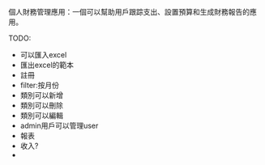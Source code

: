 個人財務管理應用：一個可以幫助用戶跟踪支出、設置預算和生成財務報告的應用。

TODO:
- 可以匯入excel
- 匯出excel的範本
- 註冊
- filter:按月份
- 類別可以新增
- 類別可以刪除
- 類別可以編輯
- admin用戶可以管理user
- 報表
- 收入?
- 